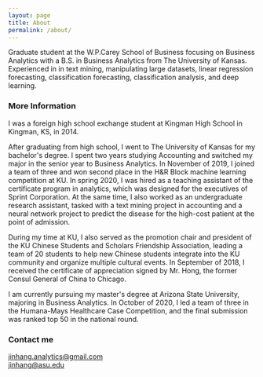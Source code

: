 ```yaml
---
layout: page
title: About
permalink: /about/
---
```


Graduate student at the W.P.Carey School of Business focusing on Business Analytics with a B.S. in Business Analytics from The University of Kansas.
Experienced in in text mining, manipulating large datasets, linear regression forecasting, classification forecasting, classification analysis, and deep learning.

### More Information

I was a foreign high school exchange student at Kingman High School in Kingman, KS, in 2014.<br/>

After graduating from high school, I went to The University of Kansas for my bachelor's degree. 
I spent two years studying Accounting and switched my major in the senior year to Business Analytics. 
In November of 2019, I joined a team of three and won second place in the H&R Block machine learning competition at KU. 
In spring 2020, I was hired as a teaching assistant of the certificate program in analytics, which was designed for the executives of Sprint Corporation. 
At the same time, I also worked as an undergraduate research assistant, 
tasked with a text mining project in accounting and a neural network project to predict the disease for the high-cost patient at the point of admission.<br/>

During my time at KU, I also served as the promotion chair and president of the KU Chinese Students and Scholars Friendship Association, 
leading a team of 20 students to help new Chinese students integrate into the KU community and organize multiple cultural events. 
In September of 2018, I received the certificate of appreciation signed by Mr. Hong, the former Consul General of China to Chicago.<br/>

I am currently pursuing my master's degree at Arizona State University, majoring in Business Analytics. 
In October of 2020, I led a team of three in the Humana-Mays Healthcare Case Competition, and the final submission was ranked top 50 in the national round.<br/>

### Contact me

[jinhang.analytics@gmail.com](mailto:jinhang.analytics@gmail.com)<br/>
[jinhang@asu.edu](mailto:jinhang@asu.edu)
